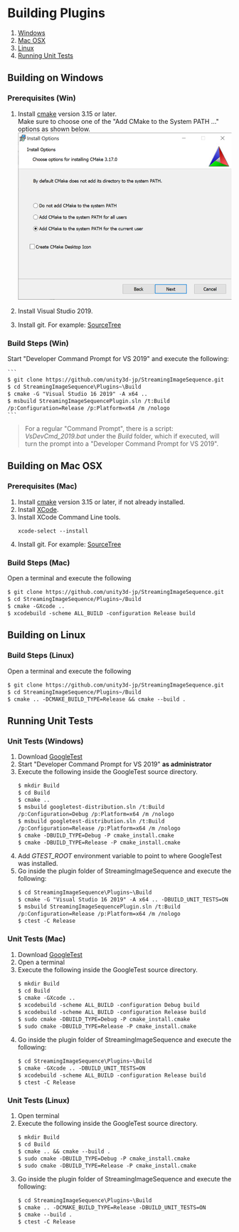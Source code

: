 # Building Plugins

1. [Windows](#building-on-windows)
1. [Mac OSX](#building-on-mac-osx)
1. [Linux](#building-on-linux)
1. [Running Unit Tests](#running-unit-tests)


## Building on Windows

### Prerequisites (Win)

1. Install [cmake](https://cmake.org/)  version 3.15 or later.  
   Make sure to choose one of the "Add CMake to the System PATH ..." options as shown below.  
   ![CMakeInstallation](../../Images/CMakeInstallation.png)
   
1. Install Visual Studio 2019.
1. Install git. For example: [SourceTree](https://www.sourcetreeapp.com/)
    

### Build Steps (Win)


Start "Developer Command Prompt for VS 2019" and execute the following:

    ``` 
    $ git clone https://github.com/unity3d-jp/StreamingImageSequence.git
    $ cd StreamingImageSequence\Plugins~\Build 
    $ cmake -G "Visual Studio 16 2019" -A x64 ..
    $ msbuild StreamingImageSequencePlugin.sln /t:Build /p:Configuration=Release /p:Platform=x64 /m /nologo
    ```  

> For a regular "Command Prompt", there is a script: *VsDevCmd_2019.bat* 
> under the *Build* folder, which if executed, will turn the prompt into a 
> "Developer Command Prompt for VS 2019".


## Building on Mac OSX

### Prerequisites (Mac)

1. Install [cmake](https://cmake.org/)  version 3.15 or later, if not already installed.
1. Install [XCode](https://developer.apple.com/xcode/).
1. Install XCode Command Line tools.
    ``` 
    xcode-select --install
    ```  
1. Install git. For example: [SourceTree](https://www.sourcetreeapp.com/)


### Build Steps (Mac)

Open a terminal and execute the following

``` 
$ git clone https://github.com/unity3d-jp/StreamingImageSequence.git
$ cd StreamingImageSequence/Plugins~/Build 
$ cmake -GXcode ..
$ xcodebuild -scheme ALL_BUILD -configuration Release build
```

## Building on Linux 

### Build Steps (Linux)

Open a terminal and execute the following

``` 
$ git clone https://github.com/unity3d-jp/StreamingImageSequence.git
$ cd StreamingImageSequence/Plugins~/Build 
$ cmake .. -DCMAKE_BUILD_TYPE=Release && cmake --build . 
```

## Running Unit Tests

### Unit Tests (Windows) 

1. Download [GoogleTest](https://github.com/google/googletest/releases)
1. Start "Developer Command Prompt for VS 2019" **as administrator** 
3. Execute the following inside the GoogleTest source directory.
    ``` 
    $ mkdir Build
    $ cd Build
    $ cmake .. 
    $ msbuild googletest-distribution.sln /t:Build /p:Configuration=Debug /p:Platform=x64 /m /nologo
    $ msbuild googletest-distribution.sln /t:Build /p:Configuration=Release /p:Platform=x64 /m /nologo
    $ cmake -DBUILD_TYPE=Debug -P cmake_install.cmake
    $ cmake -DBUILD_TYPE=Release -P cmake_install.cmake
    ```
1. Add *GTEST_ROOT* environment variable to point to where GoogleTest was installed.
1. Go inside the plugin folder of StreamingImageSequence and execute the following:
    ``` 
    $ cd StreamingImageSequence\Plugins~\Build 
    $ cmake -G "Visual Studio 16 2019" -A x64 .. -DBUILD_UNIT_TESTS=ON
    $ msbuild StreamingImageSequencePlugin.sln /t:Build /p:Configuration=Release /p:Platform=x64 /m /nologo
    $ ctest -C Release
    ```
### Unit Tests (Mac) 

1. Download [GoogleTest](https://github.com/google/googletest/releases)
1. Open a terminal 
3. Execute the following inside the GoogleTest source directory.
    ``` 
    $ mkdir Build
    $ cd Build
    $ cmake -GXcode ..
    $ xcodebuild -scheme ALL_BUILD -configuration Debug build
    $ xcodebuild -scheme ALL_BUILD -configuration Release build
    $ sudo cmake -DBUILD_TYPE=Debug -P cmake_install.cmake
    $ sudo cmake -DBUILD_TYPE=Release -P cmake_install.cmake
    ```
1. Go inside the plugin folder of StreamingImageSequence and execute the following:
    ``` 
    $ cd StreamingImageSequence\Plugins~\Build 
    $ cmake -GXcode .. -DBUILD_UNIT_TESTS=ON
    $ xcodebuild -scheme ALL_BUILD -configuration Release build
    $ ctest -C Release
    ```

### Unit Tests (Linux) 

1. Open terminal 
3. Execute the following inside the GoogleTest source directory.
    ``` 
    $ mkdir Build
    $ cd Build
    $ cmake .. && cmake --build .
    $ sudo cmake -DBUILD_TYPE=Debug -P cmake_install.cmake
    $ sudo cmake -DBUILD_TYPE=Release -P cmake_install.cmake
    ```
1. Go inside the plugin folder of StreamingImageSequence and execute the following:
    ``` 
    $ cd StreamingImageSequence\Plugins~\Build 
    $ cmake .. -DCMAKE_BUILD_TYPE=Release -DBUILD_UNIT_TESTS=ON 
    $ cmake --build . 
    $ ctest -C Release
    ```









